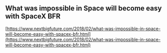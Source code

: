 ## What was impossible in Space will become easy with SpaceX BFR
  
  [https://www.nextbigfuture.com/2018/02/what-was-impossible-in-space-will-become-easy-with-spacex-bfr.html](https://www.nextbigfuture.com/2018/02/what-was-impossible-in-space-will-become-easy-with-spacex-bfr.html)